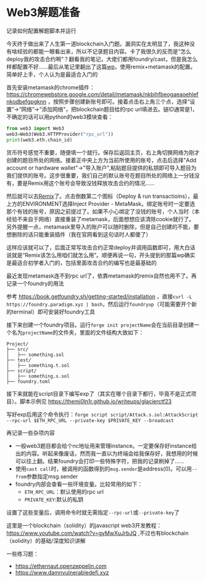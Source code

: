# Web3解题准备

记录如何配置解题脚本并运行

今天终于做出来了人生第一道blockchain入门题。漏洞实在太明显了，我这种没有啥经验的都能一眼看出来，所以不记录题目内容。卡了我很久的反而是“怎么deploy我的攻击合约啊“？翻看我的笔记，大佬们都用foundry/cast，但是我怎么样都配置不好……最后从笔记里翻出了这篇[wp](https://github.com/skabdulhaq/CTF-learnings/blob/main/CTF-writeups/BytesbanditCTF/blockchain-GuessTheName.md)，使用remix+metamask的配置。简单好上手，个人认为是最适合入门的

首先安装metamask的chrome插件： https://chromewebstore.google.com/detail/metamask/nkbihfbeogaeaoehlefnkodbefgpgknn ，按照步骤创建新账号即可。接着点击右上角三个点，选择“设置”->“网络”->"添加网络"，把blockchain题目给的rpc url填进去。链ID通常是1，不确定的话可以用python的web3模块查看：
```py
from web3 import Web3
web3=Web3(Web3.HTTPProvider("rpc_url"))
print(web3.eth.chain_id)
```
货币符号感觉不重要，随便填一个就行。保存后返回主页，右上角切换网络为刚才创建的题目所处的网络。接着正中央上方为当前所使用的账号，点击后选择"Add account or hardware wallet"->"导入账户",粘贴题目提供的私钥即可导入题目为我们提供的账号。这步很重要，我们自己的默认账号在题目所处的网络上一分钱没有，要是Remix用这个账号会导致没钱释放攻击合约的情况……

然后就可以去[Remix](https://remix.ethereum.org)了。点击倒数第二个图标（Deploy & run transactioins），最上方的ENVIRONMENT选择Inject Provider - MetaMask。绑定账号时一定要选那个有钱的账号，原因之前提过了。如果不小心绑定了没钱的账号，个人当时（本经验不来自于网络）直接重装了metamask，后面想想应该清除cookie就行了。另外提醒一点，metamask里导入的账户可以随时删除，但是自己创建的不能，要想删除的话只能重装插件（我在官网看到这句话时人都傻了）

这样应该就可以了，后面正常写攻击合约正常deploy并调用函数即可，用大白话说就是“Remix该怎么用咱们就怎么用”。顺便再说一句，开头提到的那篇wp确实是最适合初学者入门的，包括里面攻击合约的编写也是最基础的

最近发现metamask连不到rpc url了，依靠metamask的remix自然也用不了。再记录一个foundry的用法

参考 https://book.getfoundry.sh/getting-started/installation ，直接`curl -L https://foundry.paradigm.xyz | bash`，然后运行`foundryup`（可能需要开个新的terminal）即可安装好foundry工具

接下来创建一个foundry项目。运行`forge init projectName`会在当前目录创建一个名为`projectName`的文件夹，里面的文件结构大致如下：
```
Project/
├── src/
│   ├── something.sol
├── test/
│   ├── something.t.sol
├── script/
│   ├── something.s.sol
├── foundry.toml
```
接下来就能在script目录下编写exp了（其实在哪个目录下都行，毕竟不是正式项目）。脚本示例见 https://themj0ln1r.github.io/writeups/glacierctf23

写好exp后用这个命令执行：`forge script script/Attack.s.sol:AttackScript --rpc-url $ETH_RPC_URL --private-key $PRIVATE_KEY --broadcast`

再记录一些杂项内容

- 一般web3题目都会给个nc地址用来管理instance。一定要保存好instance给出的内容。听起来像废话，然而我一直以为终端会给我保存好，我想用的时候可以往上翻。结果foundry会打印一些特殊字符，把我的记录刷掉了……
- 使用`cast call`时，被调用的函数得到的`msg.sender`是address(0)。可以用`--from`参数指定msg.sender
- foundry内部会查看一些环境变量。比较常用的如下：
    - `ETH_RPC_URL`：默认使用的rpc url
    - `PRIVATE_KEY`:默认的私钥

设置了这些变量后，调用命令时就无需指定`--rpc-url`或`--private-key`了

这里是一个blockchain（solidity）的javascript web3开发教程： https://www.youtube.com/watch?v=gyMwXuJrbJQ ,不过也有blockchain（solidity）的基础/深度知识讲解

一些练习题：
- https://ethernaut.openzeppelin.com
- https://www.damnvulnerabledefi.xyz